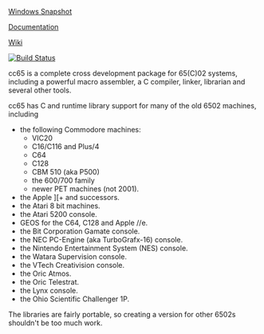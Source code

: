 [Windows Snapshot](http://sourceforge.net/projects/cc65/files/cc65-snapshot-win32.zip)

[Documentation](http://cc65.github.io/doc)

[Wiki](http://github.com/cc65/wiki/wiki)

[![Build Status](https://api.travis-ci.org/cc65/cc65.svg?branch=master)](https://travis-ci.org/cc65/cc65/builds)

cc65 is a complete cross development package for 65(C)02 systems, including
a powerful macro assembler, a C compiler, linker, librarian and several
other tools.

cc65 has C and runtime library support for many of the old 6502 machines,
including

- the following Commodore machines:
  - VIC20
  - C16/C116 and Plus/4
  - C64
  - C128
  - CBM 510 (aka P500)
  - the 600/700 family
  - newer PET machines (not 2001).
- the Apple ]\[+ and successors.
- the Atari 8 bit machines.
- the Atari 5200 console.
- GEOS for the C64, C128 and Apple //e.
- the Bit Corporation Gamate console.
- the NEC PC-Engine (aka TurboGrafx-16) console.
- the Nintendo Entertainment System (NES) console.
- the Watara Supervision console.
- the VTech Creativision console.
- the Oric Atmos.
- the Oric Telestrat.
- the Lynx console.
- the Ohio Scientific Challenger 1P.

The libraries are fairly portable, so creating a version for other 6502s
shouldn't be too much work.
